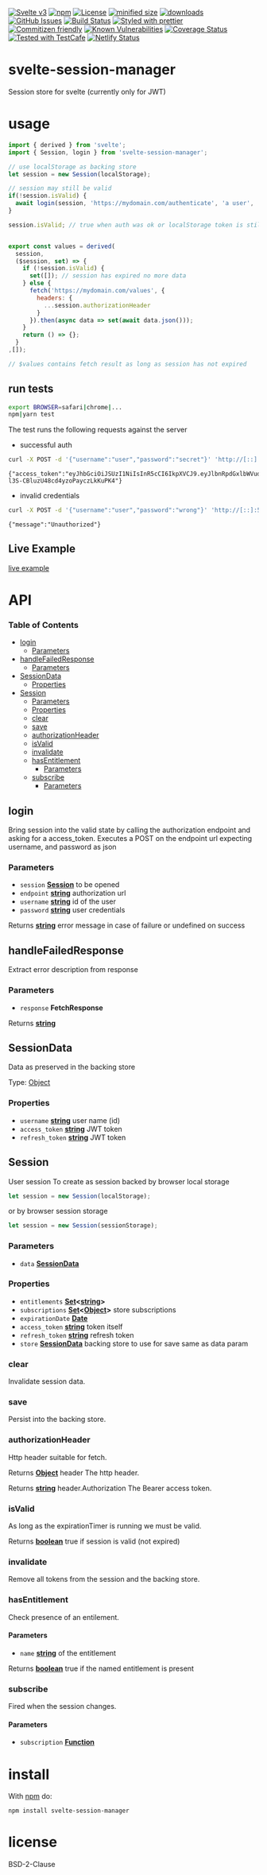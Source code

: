 [![Svelte v3](https://img.shields.io/badge/svelte-v3-orange.svg)](https://svelte.dev)
[![npm](https://img.shields.io/npm/v/svelte-session-manager.svg)](https://www.npmjs.com/package/svelte-session-manager)
[![License](https://img.shields.io/badge/License-BSD%203--Clause-blue.svg)](https://opensource.org/licenses/BSD-3-Clause)
[![minified size](https://badgen.net/bundlephobia/min/svelte-session-manager)](https://bundlephobia.com/result?p=svelte-session-manager)
[![downloads](http://img.shields.io/npm/dm/svelte-session-manager.svg?style=flat-square)](https://npmjs.org/package/svelte-session-manager)
[![GitHub Issues](https://img.shields.io/github/issues/arlac77/svelte-session-manager.svg?style=flat-square)](https://github.com/arlac77/svelte-session-manager/issues)
[![Build Status](https://img.shields.io/endpoint.svg?url=https%3A%2F%2Factions-badge.atrox.dev%2Farlac77%2Fsvelte-session-manager%2Fbadge&style=flat)](https://actions-badge.atrox.dev/arlac77/svelte-session-manager/goto)
[![Styled with prettier](https://img.shields.io/badge/styled_with-prettier-ff69b4.svg)](https://github.com/prettier/prettier)
[![Commitizen friendly](https://img.shields.io/badge/commitizen-friendly-brightgreen.svg)](http://commitizen.github.io/cz-cli/)
[![Known Vulnerabilities](https://snyk.io/test/github/arlac77/svelte-session-manager/badge.svg)](https://snyk.io/test/github/arlac77/svelte-session-manager)
[![Coverage Status](https://coveralls.io/repos/arlac77/svelte-session-manager/badge.svg)](https://coveralls.io/github/arlac77/svelte-session-manager)
[![Tested with TestCafe](https://img.shields.io/badge/tested%20with-TestCafe-2fa4cf.svg)](https://github.com/DevExpress/testcafe)
[![Netlify Status](https://api.netlify.com/api/v1/badges/57021a61-08a4-441d-a216-31d0167fff02/deploy-status)](https://app.netlify.com/sites/svelte-session-manager/deploys)

# svelte-session-manager

Session store for svelte (currently only for JWT)

# usage

```js
import { derived } from 'svelte';
import { Session, login } from 'svelte-session-manager';

// use localStorage as backing store
let session = new Session(localStorage);

// session may still be valid
if(!session.isValid) {
  await login(session, 'https://mydomain.com/authenticate', 'a user', 'a secret');
}

session.isValid; // true when auth was ok or localStorage token is still valid


export const values = derived(
  session,
  ($session, set) => {
    if (!session.isValid) {
      set([]); // session has expired no more data
    } else {
      fetch('https://mydomain.com/values', {
        headers: {
          ...session.authorizationHeader
        }
      }).then(async data => set(await data.json()));
    }
    return () => {};
  }
,[]);

// $values contains fetch result as long as session has not expired
```

## run tests

```sh
export BROWSER=safari|chrome|...
npm|yarn test
```

The test runs the following requests against the server

-   successful auth

```sh
curl -X POST -d '{"username":"user","password":"secret"}' 'http://[::]:5000/api/login'
```

    {"access_token":"eyJhbGciOiJSUzI1NiIsInR5cCI6IkpXVCJ9.eyJlbnRpdGxlbWVudHMiOiJhLGIsYyIsImlhdCI6MTYwNDY2NDI0NywiZXhwIjoxNjA0NjY0MjYyfQ.qyjeoCuXO0iyYwSxM2sM02_BVhaZobRmEWam1M8Hzkx51nbsAuTR8G1rNgz1COo_KvbCU7LwZt7qnSEFB1tcwyDA1eBxwc2Wb7JxWgQ50m1IWkr2JCgY1seWRJRcwZBXiTRtiPqhzofP-l3S-CBluzU48cd4yzoPayczLkKuPK4"}

-   invalid credentials

```sh
curl -X POST -d '{"username":"user","password":"wrong"}' 'http://[::]:5000/api/login'
```

    {"message":"Unauthorized"}

## Live Example

[live example](https://svelte-session-manager.netlify.app/tests/app/)

# API

<!-- Generated by documentation.js. Update this documentation by updating the source code. -->

### Table of Contents

-   [login](#login)
    -   [Parameters](#parameters)
-   [handleFailedResponse](#handlefailedresponse)
    -   [Parameters](#parameters-1)
-   [SessionData](#sessiondata)
    -   [Properties](#properties)
-   [Session](#session)
    -   [Parameters](#parameters-2)
    -   [Properties](#properties-1)
    -   [clear](#clear)
    -   [save](#save)
    -   [authorizationHeader](#authorizationheader)
    -   [isValid](#isvalid)
    -   [invalidate](#invalidate)
    -   [hasEntitlement](#hasentitlement)
        -   [Parameters](#parameters-3)
    -   [subscribe](#subscribe)
        -   [Parameters](#parameters-4)

## login

Bring session into the valid state by calling the authorization endpoint
and asking for a access_token.
Executes a POST on the endpoint url expecting username, and password as json

### Parameters

-   `session` **[Session](#session)** to be opened
-   `endpoint` **[string](https://developer.mozilla.org/docs/Web/JavaScript/Reference/Global_Objects/String)** authorization url
-   `username` **[string](https://developer.mozilla.org/docs/Web/JavaScript/Reference/Global_Objects/String)** id of the user
-   `password` **[string](https://developer.mozilla.org/docs/Web/JavaScript/Reference/Global_Objects/String)** user credentials

Returns **[string](https://developer.mozilla.org/docs/Web/JavaScript/Reference/Global_Objects/String)** error message in case of failure or undefined on success

## handleFailedResponse

Extract error description from response

### Parameters

-   `response` **FetchResponse** 

Returns **[string](https://developer.mozilla.org/docs/Web/JavaScript/Reference/Global_Objects/String)** 

## SessionData

Data as preserved in the backing store

Type: [Object](https://developer.mozilla.org/docs/Web/JavaScript/Reference/Global_Objects/Object)

### Properties

-   `username` **[string](https://developer.mozilla.org/docs/Web/JavaScript/Reference/Global_Objects/String)** user name (id)
-   `access_token` **[string](https://developer.mozilla.org/docs/Web/JavaScript/Reference/Global_Objects/String)** JWT token
-   `refresh_token` **[string](https://developer.mozilla.org/docs/Web/JavaScript/Reference/Global_Objects/String)** JWT token

## Session

User session
To create as session backed by browser local storage

```js
let session = new Session(localStorage);
```

or by browser session storage

```js
let session = new Session(sessionStorage);
```

### Parameters

-   `data` **[SessionData](#sessiondata)** 

### Properties

-   `entitlements` **[Set](https://developer.mozilla.org/docs/Web/JavaScript/Reference/Global_Objects/Set)&lt;[string](https://developer.mozilla.org/docs/Web/JavaScript/Reference/Global_Objects/String)>** 
-   `subscriptions` **[Set](https://developer.mozilla.org/docs/Web/JavaScript/Reference/Global_Objects/Set)&lt;[Object](https://developer.mozilla.org/docs/Web/JavaScript/Reference/Global_Objects/Object)>** store subscriptions
-   `expirationDate` **[Date](https://developer.mozilla.org/docs/Web/JavaScript/Reference/Global_Objects/Date)** 
-   `access_token` **[string](https://developer.mozilla.org/docs/Web/JavaScript/Reference/Global_Objects/String)** token itself
-   `refresh_token` **[string](https://developer.mozilla.org/docs/Web/JavaScript/Reference/Global_Objects/String)** refresh token
-   `store` **[SessionData](#sessiondata)** backing store to use for save same as data param

### clear

Invalidate session data.

### save

Persist into the backing store.

### authorizationHeader

Http header suitable for fetch.

Returns **[Object](https://developer.mozilla.org/docs/Web/JavaScript/Reference/Global_Objects/Object)** header The http header.

Returns **[string](https://developer.mozilla.org/docs/Web/JavaScript/Reference/Global_Objects/String)** header.Authorization The Bearer access token.

### isValid

As long as the expirationTimer is running we must be valid.

Returns **[boolean](https://developer.mozilla.org/docs/Web/JavaScript/Reference/Global_Objects/Boolean)** true if session is valid (not expired)

### invalidate

Remove all tokens from the session and the backing store.

### hasEntitlement

Check presence of an entilement.

#### Parameters

-   `name` **[string](https://developer.mozilla.org/docs/Web/JavaScript/Reference/Global_Objects/String)** of the entitlement

Returns **[boolean](https://developer.mozilla.org/docs/Web/JavaScript/Reference/Global_Objects/Boolean)** true if the named entitlement is present

### subscribe

Fired when the session changes.

#### Parameters

-   `subscription` **[Function](https://developer.mozilla.org/docs/Web/JavaScript/Reference/Statements/function)** 

# install

With [npm](http://npmjs.org) do:

```shell
npm install svelte-session-manager
```

# license

BSD-2-Clause
